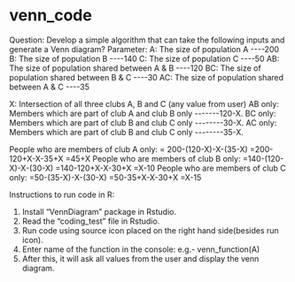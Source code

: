 # venn_code

Question:
Develop a simple algorithm that can take the following inputs and generate a Venn diagram?
Parameter:
A: The size of population A ----200
B: The size of population B ----140
C: The size of population C ----50
AB: The size of population shared between A & B ----120
BC: The size of population shared between B & C ----30
AC: The size of population shared between A & C ----35

X: Intersection of all three clubs A, B and C (any value from user)
AB only: Members which are part of club A and club B only -------120-X.
BC only: Members which are part of club B and club C only --------30-X.
AC only: Members which are part of club B and club C only --------35-X.

People who are members of club A only:
= 200-(120-X)-X-(35-X)
=200-120+X-X-35+X
=45+X
People who are members of club B only:
=140-(120-X)-X-(30-X)
=140-120+X-X-30+X
=X-10
People who are members of club C only:
=50-(35-X)-X-(30-X)
=50-35+X-X-30+X
=X-15


Instructions to run code in R:


1)	Install “VennDiagram” package in Rstudio.
2)	Read the “coding_test” file in Rstudio.
3)	Run code using source icon placed on the right hand side(besides run icon).
4)	Enter name of the function in the console:
e.g.- venn_function(A)
5) After this, it will ask all values from the user and display the venn diagram.





 

